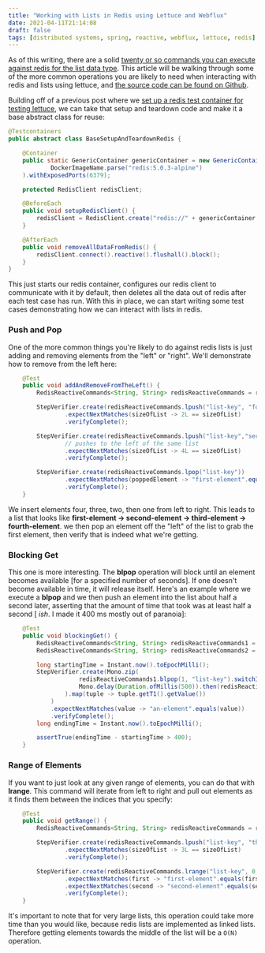```yaml
---
title: "Working with Lists in Redis using Lettuce and Webflux"
date: 2021-04-11T21:14:08
draft: false
tags: [distributed systems, spring, reactive, webflux, lettuce, redis]
---
```


As of this writing, there are a solid [twenty or so commands you can execute against redis for the list data type](https://redis.io/commands/#list). This article will be walking through some of the more common operations you are likely to need when interacting with redis and lists using lettuce, and [the source code can be found on Github](https://github.com/nfisher23/reactive-programming-webflux).

Building off of a previous post where we [set up a redis test container for testing lettuce](https://nickolasfisher.com/blog/how-to-use-a-redis-test-container-with-lettucespring-boot-webflux), we can take that setup and teardown code and make it a base abstract class for reuse:

```java
@Testcontainers
public abstract class BaseSetupAndTeardownRedis {

    @Container
    public static GenericContainer genericContainer = new GenericContainer(
            DockerImageName.parse("redis:5.0.3-alpine")
    ).withExposedPorts(6379);

    protected RedisClient redisClient;

    @BeforeEach
    public void setupRedisClient() {
        redisClient = RedisClient.create("redis://" + genericContainer.getHost() + ":" + genericContainer.getMappedPort(6379));
    }

    @AfterEach
    public void removeAllDataFromRedis() {
        redisClient.connect().reactive().flushall().block();
    }
}

```

This just starts our redis container, configures our redis client to communicate with it by default, then deletes all the data out of redis after each test case has run. With this in place, we can start writing some test cases demonstrating how we can interact with lists in redis.

### Push and Pop

One of the more common things you're likely to do against redis lists is just adding and removing elements from the "left" or "right". We'll demonstrate how to remove from the left here:

```java
    @Test
    public void addAndRemoveFromTheLeft() {
        RedisReactiveCommands<String, String> redisReactiveCommands = redisClient.connect().reactive();

        StepVerifier.create(redisReactiveCommands.lpush("list-key", "fourth-element", "third-element"))
                .expectNextMatches(sizeOfList -> 2L == sizeOfList)
                .verifyComplete();

        StepVerifier.create(redisReactiveCommands.lpush("list-key","second-element", "first-element"))
                // pushes to the left of the same list
                .expectNextMatches(sizeOfList -> 4L == sizeOfList)
                .verifyComplete();

        StepVerifier.create(redisReactiveCommands.lpop("list-key"))
                .expectNextMatches(poppedElement -> "first-element".equals(poppedElement))
                .verifyComplete();
    }

```

We insert elements four, three, two, then one from left to right. This leads to a list that looks like **first-element -> second-element -> third-element -> fourth-element**. we then pop an element off the "left" of the list to grab the first element, then verify that is indeed what we're getting.

### Blocking Get

This one is more interesting. The **blpop** operation will block until an element becomes available \[for a specified number of seconds\]. If one doesn't become available in time, it will release itself. Here's an example where we execute a **blpop** and we then push an element into the list about half a second later, asserting that the amount of time that took was at least half a second \[ _ish_. I made it 400 ms mostly out of paranoia\]:

```java
    @Test
    public void blockingGet() {
        RedisReactiveCommands<String, String> redisReactiveCommands1 = redisClient.connect().reactive();
        RedisReactiveCommands<String, String> redisReactiveCommands2 = redisClient.connect().reactive();

        long startingTime = Instant.now().toEpochMilli();
        StepVerifier.create(Mono.zip(
                    redisReactiveCommands1.blpop(1, "list-key").switchIfEmpty(Mono.just(KeyValue.empty("list-key"))),
                    Mono.delay(Duration.ofMillis(500)).then(redisReactiveCommands2.lpush("list-key", "an-element"))
                ).map(tuple -> tuple.getT1().getValue())
            )
            .expectNextMatches(value -> "an-element".equals(value))
            .verifyComplete();
        long endingTime = Instant.now().toEpochMilli();

        assertTrue(endingTime - startingTime > 400);
    }

```

### Range of Elements

If you want to just look at any given range of elements, you can do that with **lrange**. This command will iterate from left to right and pull out elements as it finds them between the indices that you specify:

```java
    @Test
    public void getRange() {
        RedisReactiveCommands<String, String> redisReactiveCommands = redisClient.connect().reactive();

        StepVerifier.create(redisReactiveCommands.lpush("list-key", "third-element", "second-element", "first-element"))
                .expectNextMatches(sizeOfList -> 3L == sizeOfList)
                .verifyComplete();

        StepVerifier.create(redisReactiveCommands.lrange("list-key", 0, 1))
                .expectNextMatches(first -> "first-element".equals(first))
                .expectNextMatches(second -> "second-element".equals(second))
                .verifyComplete();
    }

```

It's important to note that for very large lists, this operation could take more time than you would like, because redis lists are implemented as linked lists. Therefore getting elements towards the middle of the list will be a `O(N)` operation.

